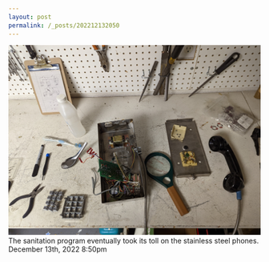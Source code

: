 ```yaml
---
layout: post
permalink: /_posts/202212132050
---
```


<img src="/images/blog/703587613193469952.jpg"/>
<div class="caption">The sanitation program eventually took its toll on the stainless steel phones.<br/>

 </div>

<div id="footer">
<span id="timestamp"> December 13th, 2022 8:50pm </span>
</div>
